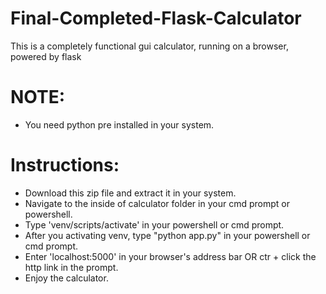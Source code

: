 # Final-Completed-Flask-Calculator
This is a completely functional gui calculator, running on a browser, powered by flask 
# NOTE:
- You need python pre installed in your system.

# Instructions:
- Download this zip file and extract it in your system.
- Navigate to the inside of calculator folder in your cmd prompt or powershell. 
- Type 'venv/scripts/activate' in your powershell or cmd prompt.
- After you activating venv, type "python app.py" in your powershell or cmd prompt.
- Enter 'localhost:5000' in your browser's address bar OR ctr + click the http link in the prompt.
- Enjoy the calculator.
